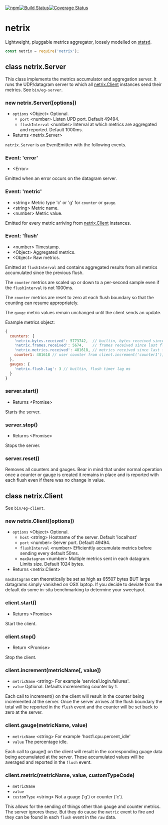 [![npm](https://img.shields.io/npm/v/netrix.svg)](https://www.npmjs.com/package/netrix)[![Build Status](https://travis-ci.org/nomilous/netrix.svg?branch=master)](https://travis-ci.org/nomilous/netrix)[![Coverage Status](https://coveralls.io/repos/github/nomilous/netrix/badge.svg?branch=master)](https://coveralls.io/github/nomilous/netrix?branch=master)

# netrix

Lightweight, pluggable metrics aggregator, loosely modelled on [statsd](https://github.com/etsy/statsd).



```javascript
const netrix = require('netrix');
```



## class netrix.Server

This class implements the metrics accumulator and aggregation server. It runs the UDP/datagram server to which all [netrix.Client](#class-netrixclient) instances send their metrics. See `bin/eg-server`.

### new netrix.Server([options])

* `options` \<Object>  Optional.
  * `port` \<number> Listen UPD port. Default 49494.
  * `flushInterval` \<number> Interval at which metrics are aggregated and reported. Default 1000ms.
* Returns \<netrix.Server>

`netrix.Server` is an EventEmitter with the following events.

### Event: 'error'

* \<Error>

Emitted when an error occurs on the datagram server.

### Event: 'metric'

* \<string> Metric type 'c' or 'g' for `counter` or `gauge`.
* \<string> Metric name.
* \<number> Metric value.

Emitted for every metric arriving from [netrix.Client](#class-netrixclient) instances.

### Event: 'flush'

* \<number> Timestamp.
* \<Object> Aggregated metrics.
* \<Object> Raw metrics. 

Emitted at `flushInterval` and contains aggregated results from all metrics accumulated since the previous flush.

The `counter` metrics are scaled up or down to a per-second sample even if the `flushInterval` is not 1000ms.

The `counter` metrics are reset to zero at each flush boundary so that the counting can resume appropriately.

The `gauge` metric values remain unchanged until the client sends an update.

Example metrics object:

```javascript
{
  counters: {
    'netrix.bytes.received': 5773742,  // builtin, bytes received since last flush
    'netrix.frames.received': 5674,    // frames received since last flush
    'netrix.metrics.received': 481618, // metrics received since last flush
    counter1: 481618 // user counter from client.increment('counter1');
  },
  gauges: {
    'netrix.flush.lag': 3 // builtin, flush timer lag ms
  }
}
```

### server.start()

* Returns \<Promise>

Starts the server.

### server.stop()

* Returns \<Promise>

Stops the server.

### server.reset()

Removes all counters and gauges. Bear in mind that under normal operation once a counter or gauge is created it remains in place and is reported with each flush even if there was no change in value.

## class netrix.Client

See `bin/eg-client`.

### new netrix.Client([options])

* `options` \<Object> Optional.
  * `host` \<string> Hostname of the server. Default 'localhost'
  * `port` \<number> Server port. Default 49494.
  * `flushInterval` \<number> Efficienttly accumulate metrics before sending every default 50ms.
  * `maxDatagram` \<number> Multiple metrics sent in each datagram. Limits size. Default 1024 bytes.
* Returns \<netrix.Client>

`maxDatagram` can theoretically be set as high as 65507 bytes BUT large datagrams simply vanished on OSX laptop. If you decide to deviate from the default do some in-situ benchmarking to determine your sweetspot.

### client.start()

* Returns \<Promise>

Start the client.

### client.stop()

* Return \<Promise>

Stop the client.

### client.increment(metricName[, value])

* `metricName` \<string> For example 'service1.login.failures'.
* `value` <number> Optional. Defaults incrementing counter by 1.

Each call to increment() on the client will result in the counter being incremented at the server. Once the server arrives at the flush boundary the total will be reported in the `flush` event and the counter will be set back to zero at the server.

### client.gauge(metricName, value)

* `metricName` \<string> For example 'host1.cpu.percent_idle'
* `value` <number> The percentage idle.

Each call to gauge() on the client will result in the corresponding guage data being accumulated at the server. These accumulated values will be averaged and reported in the `flush` event.

### client.metric(metricName, value, customTypeCode)

* `metricName`
* `value`
* `customType` \<string> Not a guage ('g') or counter ('c').

This allows for the sending of things other than gauge and counter metrics. The server ignores these. But they do cause the `metric` event to fire and they can be found in each `flush` event in the `raw` data.

